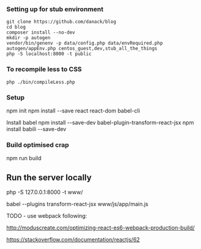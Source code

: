 

### Setting up for stub environment

```
git clone https://github.com/danack/blog
cd blog
composer install --no-dev
mkdir -p autogen
vendor/bin/genenv -p data/config.php data/envRequired.php autogen/appEnv.php centos_guest,dev,stub_all_the_things
php -S localhost:8000 -t public

```

### To recompile less to CSS

```
php ./bin/compileLess.php

```


### Setup

npm init
npm install --save react react-dom babel-cli

 Install babel
npm install --save-dev babel-plugin-transform-react-jsx
npm install babili --save-dev


### Build optimised crap

npm run build


## Run the server locally


php -S 127.0.0.1:8000 -t www/



babel --plugins transform-react-jsx www/js/app/main.js

TODO - use webpack following:

http://moduscreate.com/optimizing-react-es6-webpack-production-build/


https://stackoverflow.com/documentation/reactjs/62